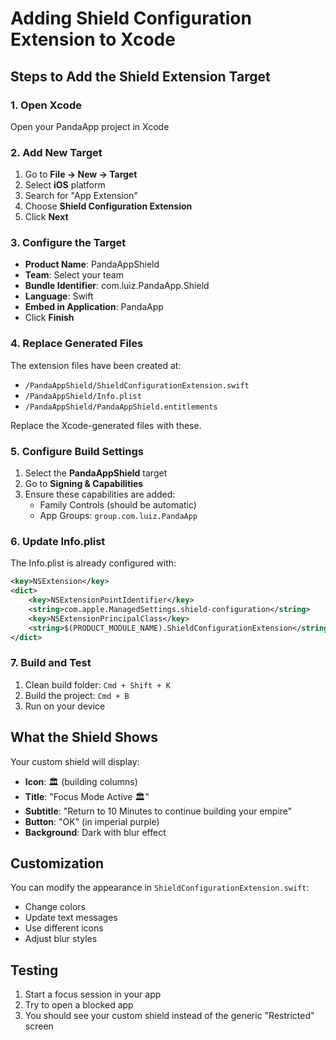 # Adding Shield Configuration Extension to Xcode

## Steps to Add the Shield Extension Target

### 1. Open Xcode
Open your PandaApp project in Xcode

### 2. Add New Target
1. Go to **File → New → Target**
2. Select **iOS** platform
3. Search for "App Extension"
4. Choose **Shield Configuration Extension**
5. Click **Next**

### 3. Configure the Target
- **Product Name**: PandaAppShield
- **Team**: Select your team
- **Bundle Identifier**: com.luiz.PandaApp.Shield
- **Language**: Swift
- **Embed in Application**: PandaApp
- Click **Finish**

### 4. Replace Generated Files
The extension files have been created at:
- `/PandaAppShield/ShieldConfigurationExtension.swift`
- `/PandaAppShield/Info.plist`
- `/PandaAppShield/PandaAppShield.entitlements`

Replace the Xcode-generated files with these.

### 5. Configure Build Settings
1. Select the **PandaAppShield** target
2. Go to **Signing & Capabilities**
3. Ensure these capabilities are added:
   - Family Controls (should be automatic)
   - App Groups: `group.com.luiz.PandaApp`

### 6. Update Info.plist
The Info.plist is already configured with:
```xml
<key>NSExtension</key>
<dict>
    <key>NSExtensionPointIdentifier</key>
    <string>com.apple.ManagedSettings.shield-configuration</string>
    <key>NSExtensionPrincipalClass</key>
    <string>$(PRODUCT_MODULE_NAME).ShieldConfigurationExtension</string>
</dict>
```

### 7. Build and Test
1. Clean build folder: `Cmd + Shift + K`
2. Build the project: `Cmd + B`
3. Run on your device

## What the Shield Shows

Your custom shield will display:
- **Icon**: 🏛️ (building columns)
- **Title**: "Focus Mode Active 🏛️"
- **Subtitle**: "Return to 10 Minutes to continue building your empire"
- **Button**: "OK" (in imperial purple)
- **Background**: Dark with blur effect

## Customization

You can modify the appearance in `ShieldConfigurationExtension.swift`:
- Change colors
- Update text messages
- Use different icons
- Adjust blur styles

## Testing
1. Start a focus session in your app
2. Try to open a blocked app
3. You should see your custom shield instead of the generic "Restricted" screen